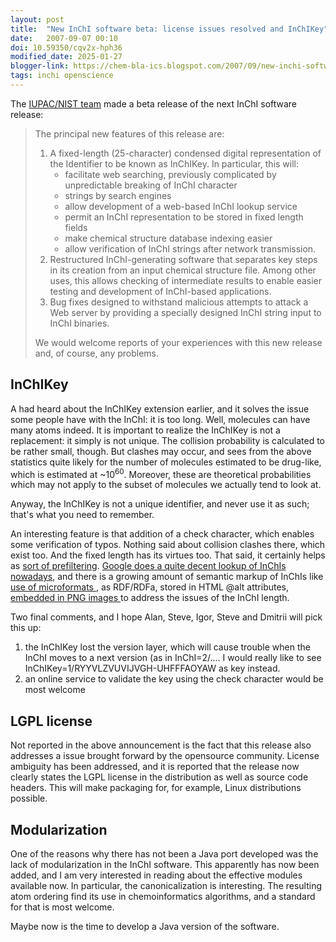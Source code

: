 ```yaml
---
layout: post
title:  "New InChI software beta: license issues resolved and InChIKey"
date:   2007-09-07 00:10
doi: 10.59350/cqv2x-hph36
modified_date: 2025-01-27
blogger-link: https://chem-bla-ics.blogspot.com/2007/09/new-inchi-software-beta-license-issues.html
tags: inchi openscience
---
```


The [IUPAC/NIST team](http://www.iupac.org/inchi/) made a beta release of the next InChI software release:

> The principal new features of this release are:
>
> 1. A fixed-length (25-character) condensed digital representation of the Identifier to be known as InChIKey. In particular, this will:
>    * facilitate web searching, previously complicated by unpredictable breaking of InChI character
>    * strings by search engines
>    * allow development of a web-based InChI lookup service
>    * permit an InChI representation to be stored in fixed length fields
>    * make chemical structure database indexing easier
>    * allow verification of InChI strings after network transmission.
> 2. Restructured InChI-generating software that separates key steps in its creation from an input chemical structure file. Among other uses, this allows checking of intermediate results to enable easier testing and development of InChI-based applications.
> 3. Bug fixes designed to withstand malicious attempts to attack a Web server by providing a specially designed InChI string input to InChI binaries.
>
> We would welcome reports of your experiences with this new release and, of course, any problems.

## InChIKey

A had heard about the InChIKey extension earlier, and it solves the issue some people have with the InChI: it is too
long. Well, molecules can have many atoms indeed. It is important to realize the InChIKey is not a replacement:
it simply is not unique. The collision probability is calculated to be rather small, though. But clashes may occur,
and sees from the above statistics quite likely for the number of molecules estimated to be drug-like, which is
estimated at ~10<sup>60</sup>. Moreover, these are theoretical probabilities which may not apply to the subset
of molecules we actually tend to look at.

Anyway, the InChIKey is not a unique identifier, and never use it as such; that's what you need to remember.

An interesting feature is that addition of a check character, which enables some verification of typos. Nothing said
about collision clashes there, which exist too. And the fixed length has its virtues too. That said, it certainly helps as
[sort of prefiltering](http://www.chemspy.com/chemistry-news/googling-inchikeys.html).
[Google does a quite decent lookup of InChIs nowadays](http://usefulchem.blogspot.com/2007/07/indexing-molecules-in-second-life.html#c9154415358635329736),
and there is a growing amount of semantic markup of InChIs like [use of microformats <i class="fa-solid fa-recycle fa-xs"></i>](https://chem-bla-ics.linkedchemistry.info/2006/12/10/including-smiles-cml-and-inchi-in.html),
as RDF/RDFa, stored in HTML @alt attributes, [embedded in PNG images <i class="fa-solid fa-recycle fa-xs"></i>](https://chem-bla-ics.linkedchemistry.info/2007/08/24/jchempaint-too-png-embedded.html)
to address the issues of the InChI length.

Two final comments, and I hope Alan, Steve, Igor, Steve and Dmitrii will pick this up:

1. the InChIKey lost the version layer, which will cause trouble when the InChI moves to a next version (as in
   InChI=2/.... I would really like to see InChIKey=1/RYYVLZVUVIJVGH-UHFFFAOYAW as key instead.
2. an online service to validate the key using the check character would be most welcome

## LGPL license

Not reported in the above announcement is the fact that this release also addresses a issue brought forward by the
opensource community. License ambiguity has been addressed, and it is reported that the release now clearly states the LGPL license in the distribution as well as source code headers. This will make packaging for, for example, Linux distributions possible.

## Modularization

One of the reasons why there has not been a Java port developed was the lack of modularization in the InChI software. This apparently has now been added, and I am very interested in reading about the effective modules available now. In particular, the canonicalization is interesting. The resulting atom ordering find its use in chemoinformatics algorithms, and a standard for that is most welcome.

Maybe now is the time to develop a Java version of the software.

